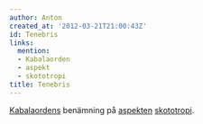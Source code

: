 ```yaml
---
author: Anton
created_at: '2012-03-21T21:00:43Z'
id: Tenebris
links:
  mention:
  - Kabalaorden
  - aspekt
  - skototropi
title: Tenebris
---
```


[Kabalaordens] benämning på [aspekten][] [skototropi].

  [Kabalaordens]: Kabalaorden
  [aspekten]: aspekt
  [skototropi]: skototropi

